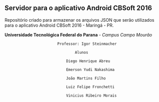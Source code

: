 Servidor para o aplicativo Android CBSoft 2016
---

Repositório criado para armazenar os arquivos JSON que serão utilizados para 
o aplicativo Android CBSoft 2016 - Maringá - PR.

**Universidade Tecnológica Federal do Parana** - *Campus Campo Mourão*

                            Professor: Igor Steinmacher

       	                            Alunos 

                                Diego Henrique Abreu

                                Emerson Yudi Nakashima

                                João Martins Filho
                                
                                Luiz Felipe Fronchetti
                                
                                Vinicius Ribeiro Morais

